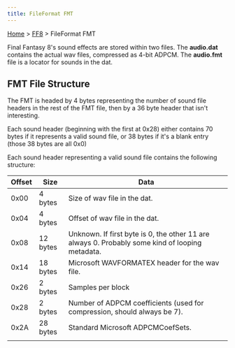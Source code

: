 ```yaml
---
title: FileFormat FMT
---
```


[Home](../Main%20Page.md) > [FF8](../FF8.md) > FileFormat FMT

Final Fantasy 8's sound effects are stored within two files. The
**audio.dat** contains the actual wav files, compressed as 4-bit ADPCM.
The **audio.fmt** file is a locator for sounds in the dat.

## FMT File Structure

The FMT is headed by 4 bytes representing the number of sound file
headers in the rest of the FMT file, then by a 36 byte header that isn't
interesting.

Each sound header (beginning with the first at 0x28) either contains 70
bytes if it represents a valid sound file, or 38 bytes if it's a blank
entry (those 38 bytes are all 0x0)

Each sound header representing a valid sound file contains the following
structure:

| Offset | Size     | Data                                                                                            |
|--------|----------|-------------------------------------------------------------------------------------------------|
| 0x00   | 4 bytes  | Size of wav file in the dat.                                                                    |
| 0x04   | 4 bytes  | Offset of wav file in the dat.                                                                  |
| 0x08   | 12 bytes | Unknown. If first byte is 0, the other 11 are always 0. Probably some kind of looping metadata. |
| 0x14   | 18 bytes | Microsoft WAVFORMATEX header for the wav file.                                                  |
| 0x26   | 2 bytes  | Samples per block                                                                               |
| 0x28   | 2 bytes  | Number of ADPCM coefficients (used for compression, should always be 7).                        |
| 0x2A   | 28 bytes | Standard Microsoft ADPCMCoefSets.                                                               |
|        |          |                                                                                                 |
